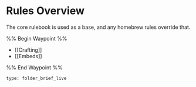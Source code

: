# Rules Overview
The core rulebook is used as a base, and any homebrew rules override that.




%% Begin Waypoint %%
- [[Crafting]]
- [[Embeds]]

%% End Waypoint %%
 
```ccard
type: folder_brief_live
```
 
